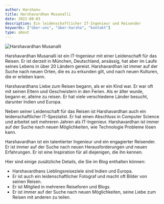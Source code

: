 ```yaml
---
author: Harshanu
title: Harshavardhan Musanalli
date: 2022-08-03
description: Ein leidenschaftlicher IT-Ingenieur und Reisender
keywords: ["über-uns", "über-harsha", "kontakt"]
type: about
---
```

![ Harshavardhan Musanalli ](https://photos.harshanu.space/api/v1/t/742a7de6fc00074f8ee382d44f3ff1743153a74a/eb67a984/fit_1280)

Harshavardhan Musanalli ist ein IT-Ingenieur mit einer Leidenschaft für das Reisen. Er ist derzeit in München, Deutschland, ansässig, hat aber im Laufe seines Lebens in über 20 Ländern gereist. Harshavardhan ist immer auf der Suche nach neuen Orten, die es zu erkunden gilt, und nach neuen Kulturen, die er erleben kann.

Harshavardhans Liebe zum Reisen begann, als er ein Kind war. Er war oft mit seinen Eltern und Geschwistern in den Ferien. Als er älter wurde, begann er, alleine zu reisen. Er hat viele verschiedene Länder besucht, darunter Indien und Europa.

Neben seiner Leidenschaft für das Reisen ist Harshavardhan auch ein leidenschaftlicher IT-Spezialist. Er hat einen Abschluss in Computer Science und arbeitet seit mehreren Jahren als IT-Ingenieur. Harshavardhan ist immer auf der Suche nach neuen Möglichkeiten, wie Technologie Probleme lösen kann.

Harshavardhan ist ein talentierter Ingenieur und ein engagierter Reisender. Er ist immer auf der Suche nach neuen Herausforderungen und neuen Erfahrungen. Er ist eine Inspiration für all diejenigen, die ihn kennen.

Hier sind einige zusätzliche Details, die Sie im Blog enthalten können:

- Harshavardhans Lieblingsreiseziele sind Indien und Europa.
- Er ist auch ein leidenschaftlicher Fotograf und macht oft Bilder von seinen Reisen.
- Er ist Mitglied in mehreren Reiseforen und Blogs.
- Er ist immer auf der Suche nach neuen Möglichkeiten, seine Liebe zum Reisen mit anderen zu teilen.

